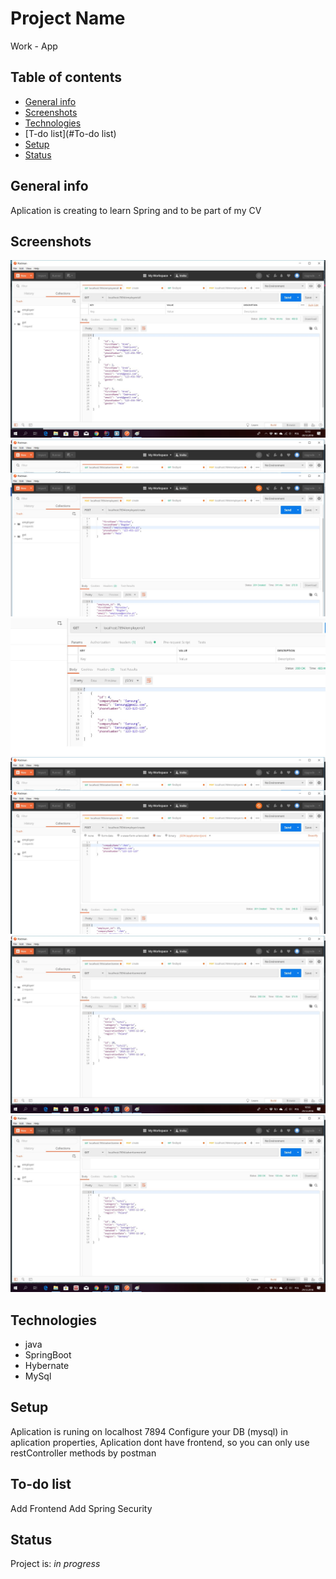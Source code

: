 # Project Name
Work - App

## Table of contents
* [General info](#general-info)
* [Screenshots](#screenshots)
* [Technologies](#technologies)
* [T-do list](#To-do list)
* [Setup](#setup)
* [Status](#status)


## General info
Aplication is creating to learn Spring and to be part of my CV

## Screenshots
![Employee Get](./radme/img/employee.get.jpg)
![Employee Post](./radme/img/employee.post.jpg)
![Employer Get](./radme/img/employer.get.jpg)
![Employer Post](./radme/img/employer.post.jpg)
![Advertisement Get](./radme/img/advertisement.get.jpg)
![Advertisement Post](https://github.com/Arkadiusz-Dabrowski/moje/blob/master/RADME/img/advertisement.GET.jpg)


## Technologies
* java
* SpringBoot
* Hybernate
* MySql

## Setup
Aplication is runing on localhost 7894
Configure your DB (mysql) in aplication properties, 
Aplication dont have frontend, so you can only use restController methods by postman


## To-do list
Add Frontend
Add Spring Security

## Status
Project is: _in progress_


